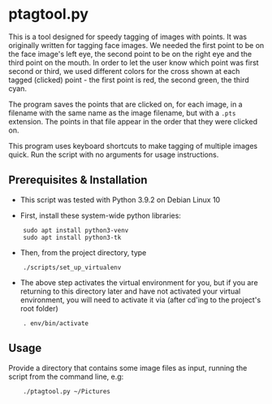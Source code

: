 # ptagtool.py

This is a tool designed for speedy tagging of images with points.  It
was originally written for tagging face images. We needed the first
point to be on the face image's left eye, the second point to be on
the right eye and the third point on the mouth.  In order to let the
user know which point was first second or third, we used different
colors for the cross shown at each tagged (clicked) point - the first
point is red, the second green, the third cyan.

The program saves the points that are clicked on, for each image, in a
filename with the same name as the image filename, but with a `.pts`
extension.  The points in that file appear in the order that they were
clicked on.

This program uses keyboard shortcuts to make tagging of multiple
images quick.  Run the script with no arguments for usage
instructions.

## Prerequisites & Installation

* This script was tested with Python 3.9.2 on Debian Linux 10

* First, install these system-wide python libraries:
```
    sudo apt install python3-venv
    sudo apt install python3-tk
```
* Then, from the project directory, type
```
    ./scripts/set_up_virtualenv
```

* The above step activates the virtual environment for you, but if you
  are returning to this directory later and have not activated your virtual
  environment,  you will need to activate it via (after cd'ing to the 
  project's root folder) 
```
    . env/bin/activate
```

## Usage

Provide a directory that contains some image files as input, running
the script from the command line, e.g: 

```
    ./ptagtool.py ~/Pictures
```
